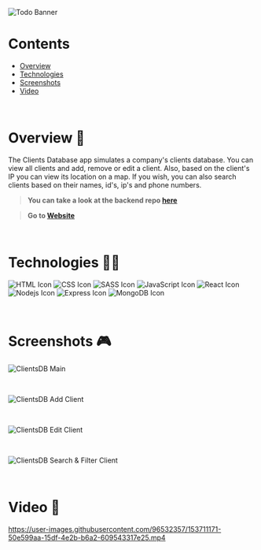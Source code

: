 ![Todo Banner](https://i.ibb.co/bJxQTpB/clients-db-banner.png)

# Contents

- [Overview](#overview-)
- [Technologies](#technologies-)
- [Screenshots](#screenshots-)
- [Video](#video-)

<br />

# Overview 👋

The Clients Database app simulates a company's clients database. You can view all clients and add, remove or edit a client. Also, based on the client's IP you can view its location on a map. If you wish, you can also search clients based on their names, id's, ip's and phone numbers.

> **You can take a look at the backend repo [here](https://github.com/gilgg/clients-database-backend)**

> **Go to [Website](https://gil-clients-database.netlify.app/)**

<br />

# Technologies 👨‍💻

![HTML Icon](https://i.ibb.co/9tyHGr7/html-logo.png, "HTML")
![CSS Icon](https://i.ibb.co/b3QNSgX/css-logo.png, "CSS")
![SASS Icon](https://i.ibb.co/2M5yfGb/sass-logo.png, "SASS")
![JavaScript Icon](https://i.ibb.co/L5RS8g1/Group-11.png, "JavaScript")
![React Icon](https://i.ibb.co/BBFKyz9/Group-9.png, "React")
![Nodejs Icon](https://i.ibb.co/1KjfZ9L/Group-8.png, "Nodejs")
![Express Icon](https://i.ibb.co/4J71gTL/express-logo.png, "Express")
![MongoDB Icon](https://i.ibb.co/KXG94Kc/Group-10.png, "MongoDB")

<br />

# Screenshots 🎮

![ClientsDB Main](https://i.ibb.co/j5XKSw9/clients-db-1.png)

<br />

![ClientsDB Add Client](https://i.ibb.co/Qk5tZt6/clients-db-2.png)

<br />

![ClientsDB Edit Client](https://i.ibb.co/4FKkjXj/clients-db-4.png)

<br />

![ClientsDB Search & Filter Client](https://i.ibb.co/Q9TWB0C/clients-db-3.png)

<br />

# Video 🎥

https://user-images.githubusercontent.com/96532357/153711171-50e599aa-15df-4e2b-b6a2-609543317e25.mp4